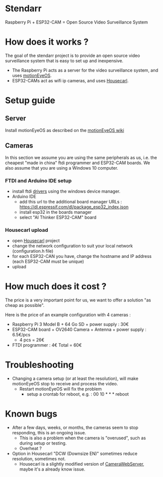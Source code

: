 # Stendarr
Raspberry Pi + ESP32-CAM = Open Source Video Surveillance System

# How does it works ?
The goal of the stendarr project is to provide an open source video surveillance system that is easy to set up and inexpensive.
* The Raspberry Pi acts as a server for the video surveillance system, and uses [motionEyeOS](https://github.com/ccrisan/motionEyeOS).
* ESP32-CAMs act as wifi ip cameras, and uses [Housecarl](https://github.com/Cyril-Meyer/Stendarr/tree/main/Housecarl).

# Setup guide
## Server
Install motionEyeOS as described on the [motionEyeOS wiki](https://github.com/ccrisan/motioneyeos/wiki/Installation)

## Cameras
In this section we assume you are using the same peripherals as us, i.e. the cheapest "made in china" ftdi programmer and ESP32-CAM boards. We also assume that you are using a Windows 10 computer.
### FTDI and Arduino IDE setup
* install ftdi [drivers](https://ftdichip.com/drivers/vcp-drivers/) using the windows device manager.
* Arduino IDE
  * add this url to the additional board manager URLs : https://dl.espressif.com/dl/package_esp32_index.json
  * install esp32 in the boards manager
  * select "AI Thinker ESP32-CAM" board
### Housecarl upload
* open [Housecarl](https://github.com/Cyril-Meyer/Stendarr/tree/main/Housecarl) project
* change the network configuration to suit your local network (configuration.h file)
* for each ESP32-CAN you have, change the hostname and IP address (each ESP32-CAM must be unique)
* upload

# How much does it cost ?
The price is a very important point for us, we want to offer a solution "as cheap as possible".

Here is the price of an example configuration with 4 cameras :
* Raspberry Pi 3 Model B + 64 Go SD + power supply : 30€
* ESP32-CAM board + OV2640 Camera + Antenna + power supply : 6.5€/pcs
  * 4 pcs = 26€
* FTDI programmer : 4€
Total = 60€

# Troubleshooting
* Changing a camera setup (or at least the resolution), will make motionEyeOS stop to receive and process the video.
  * Restart motionEyeOS will fix the problem
    * setup a crontab for reboot, e.g. : 00 10 * * * reboot

# Known bugs
* After a few days, weeks, or months, the cameras seem to stop responding, this is an ongoing issue.
  * This is also a problem when the camera is "overused", such as during setup or testing.
  * Overheat ?
* Option in Housecarl "DCW (Downsize EN)" sometimes reduce resolution, sometimes not.
  * Housecarl is a slightly modified version of [CameraWebServer](https://github.com/espressif/arduino-esp32/tree/master/libraries/ESP32/examples/Camera/CameraWebServer), maybe it's a already know issue.
